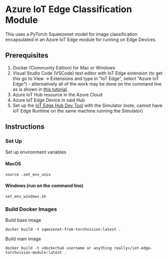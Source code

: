 # Azure IoT Edge Classification Module

This uses a PyTorch Squeezenet model for image classification encapsulated in an Azure IoT Edge module for running on Edge Devices.

## Prerequisites

1.  Docker (Community Edition) for Mac or Windows
2.  Visual Studio Code (VSCode) text editor with IoT Edge extension (to get this go to View -> Extensions and type in "IoT Edge", select "Azure IoT Edge") - alternatively all of the work may be done on the command line as is shown in [this tutorial](https://docs.microsoft.com/en-us/azure/iot-edge/quickstart-linux).
3.  Azure IoT Hub resource in the Azure Cloud
4.  Azure IoT Edge Device in said Hub
5.  Set up the <a href="https://github.com/Azure/iotedgehubdev" target="_blank">IoT Edge Hub Dev Tool</a> with the Simulator (note, cannot have IoT Edge Runtime on the same machine running the Simulator)

## Instructions

### Set Up

Set up environment variables

#### MacOS

    source .set_env_unix

#### Windows (run on the command line)

    set_env_windows.sh

### Build Docker Images

Build base image

    docker build -t sqeezenet-from-torchvision:latest .

Build main image

    docker build -t <dockerhub username or anything really>/iot-edge-torchvision-module:latest .



